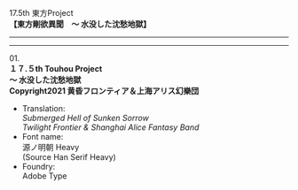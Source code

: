 17.5th 東方Project  
**【東方剛欲異聞　～ 水没した沈愁地獄】**

---  
---

01\.  
**１７.５th Touhou Project**  
**～ 水没した沈愁地獄**  
**Copyright2021 黄昏フロンティア＆上海アリス幻樂団**
  - Translation:  
*Submerged Hell of Sunken Sorrow*  
*Twilight Frontier & Shanghai Alice Fantasy Band*
  - Font name:  
源ノ明朝 Heavy  
(Source Han Serif Heavy)
  - Foundry:  
Adobe Type
